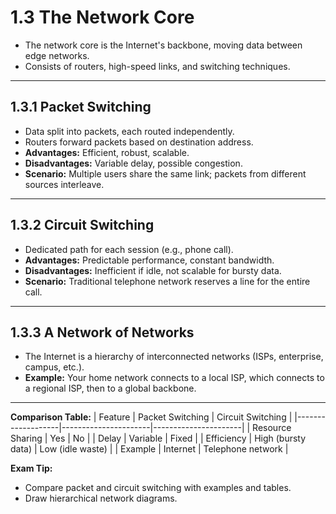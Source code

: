 # 1.3 The Network Core

- The network core is the Internet's backbone, moving data between edge networks.
- Consists of routers, high-speed links, and switching techniques.

---

## 1.3.1 Packet Switching

- Data split into packets, each routed independently.
- Routers forward packets based on destination address.
- **Advantages:** Efficient, robust, scalable.
- **Disadvantages:** Variable delay, possible congestion.
- **Scenario:** Multiple users share the same link; packets from different sources interleave.

---

## 1.3.2 Circuit Switching

- Dedicated path for each session (e.g., phone call).
- **Advantages:** Predictable performance, constant bandwidth.
- **Disadvantages:** Inefficient if idle, not scalable for bursty data.
- **Scenario:** Traditional telephone network reserves a line for the entire call.

---

## 1.3.3 A Network of Networks

- The Internet is a hierarchy of interconnected networks (ISPs, enterprise, campus, etc.).
- **Example:** Your home network connects to a local ISP, which connects to a regional ISP, then to a global backbone.

---

**Comparison Table:**
| Feature           | Packet Switching      | Circuit Switching     |
|-------------------|----------------------|----------------------|
| Resource Sharing  | Yes                  | No                   |
| Delay             | Variable             | Fixed                |
| Efficiency        | High (bursty data)   | Low (idle waste)     |
| Example           | Internet             | Telephone network    |

**Exam Tip:**
- Compare packet and circuit switching with examples and tables.
- Draw hierarchical network diagrams. 
